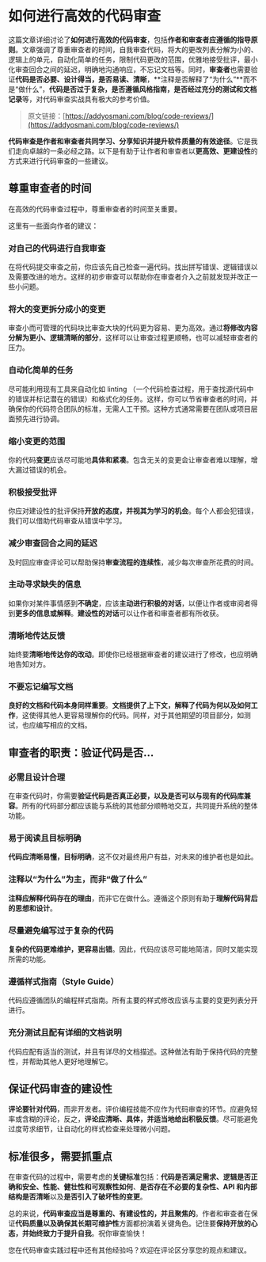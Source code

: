 如何进行高效的代码审查
======

这篇文章详细讨论了**如何进行高效的代码审查**，包括**作者和审查者应遵循的指导原则**。文章强调了尊重审查者的时间，自我审查代码，将大的更改列表分解为小的、逻辑上的单元，自动化简单的任务，限制代码更改的范围，优雅地接受批评，最小化审查回合之间的延迟，明确地沟通响应，不忘记文档等。同时，**审查者**也需要验证**代码是否必要、设计得当，是否易读、清晰**，**注释是否解释了“为什么”**而不是“做什么”，**代码是否过于复杂，是否遵循风格指南，是否经过充分的测试和文档记录**等，对代码审查实战具有极大的参考价值。

> 原文链接：[https://addyosmani.com/blog/code-reviews/](https://addyosmani.com/blog/code-reviews/)

**代码审查是作者和审查者共同学习、分享知识并提升软件质量的有效途径**。它是我们走向卓越的一条必经之路。以下是有助于让作者和审查者以**更高效、更建设性**的方式来进行代码审查的一些建议。


## 尊重审查者的时间
在高效的代码审查过程中，尊重审查者的时间至关重要。

这里有一些面向作者的建议：

### 对自己的代码进行自我审查
在将代码提交审查之前，你应该先自己检查一遍代码。找出拼写错误、逻辑错误以及需要改进的地方。这样的初步审查可以帮助你在审查者介入之前就发现并改正一些小问题。

### 将大的变更拆分成小的变更
审查小而可管理的代码块比审查大块的代码更为容易、更为高效。通过**将修改内容分解为更小、逻辑清晰的部分**，这样可以让审查过程更顺畅，也可以减轻审查者的压力。

### 自动化简单的任务
尽可能利用现有工具来自动化如 linting （一个代码检查过程，用于查找源代码中的错误并标记潜在的错误）和格式化的任务。这样，你可以节省审查者的时间，并确保你的代码符合团队的标准，无需人工干预。这种方式通常需要在团队或项目层面预先进行协调。

### 缩小变更的范围
你的代码**变更**应该尽可能地**具体和紧凑**。包含无关的变更会让审查者难以理解，增大漏过错误的机会。

### 积极接受批评
你应对建设性的批评保持**开放的态度，并视其为学习的机会**。每个人都会犯错误，我们可以借助代码审查从错误中学习。

### 减少审查回合之间的延迟
及时回应审查评论可以帮助保持**审查流程的连续性**，减少每次审查所花费的时间。

### 主动寻求缺失的信息
如果你对某件事情感到**不确定**，应该**主动进行积极的对话**，以便让作者或审阅者得到**更多的信息或解释**。**建设性的对话**可以让作者和审查者都有所收获。

### 清晰地传达反馈
始终要**清晰地传达你的改动**。即使你已经根据审查者的建议进行了修改，也应明确地告知对方。

### 不要忘记编写文档
**良好的文档和代码本身同样重要**。**文档提供了上下文，解释了代码为何以及如何工作**，这使得其他人更容易理解你的代码。同样，对于其他期望的项目部分，如测试，也应编写相应的文档。


## 审查者的职责：验证代码是否...
### 必需且设计合理
在审查代码时，你需要**验证代码是否真正必要，以及是否可以与现有的代码库兼容**。所有的代码部分都应该能与系统的其他部分顺畅地交互，共同提升系统的整体功能。

### 易于阅读且目标明确
**代码应清晰易懂，目标明确**，这不仅对最终用户有益，对未来的维护者也是如此。

### 注释以“为什么”为主，而非“做了什么”
**注释应解释代码存在的理由**，而非它在做什么。遵循这个原则有助于**理解代码背后的思想和设计**。

### 尽量避免编写过于复杂的代码
**复杂的代码更难维护，更容易出错**。因此，代码应该尽可能地简洁，同时又能实现所需的功能。

### 遵循样式指南（Style Guide）
代码应遵循团队的编程样式指南。所有主要的样式修改应该与主要的变更列表分开进行。

### 充分测试且配有详细的文档说明
代码应配有适当的测试，并且有详尽的文档描述。这种做法有助于保持代码的完整性，并帮助其他人更好地理解它。


## 保证代码审查的建设性
**评论要针对代码**，而非开发者。评价编程技能不应作为代码审查的环节。应避免轻率或含糊的评论，反之，**评论应清晰、具体，并适当地给出积极反馈**。尽可能避免过度苛求细节，让自动化的样式检查来处理微小问题。


## 标准很多，需要抓重点
在审查代码的过程中，需要考虑的**关键标准**包括：**代码是否满足需求、逻辑是否正确和安全、性能、健壮性和可观察性如何**、**是否存在不必要的复杂性、API 和内部结构是否清晰**以及**是否引入了破坏性的变更**。


总的来说，**代码审查应当是尊重的、有建设性的，并且聚焦的**。作者和审查者在保证**代码质量以及确保其长期可维护性**方面都扮演着关键角色。记住要**保持开放的心态，并始终致力于提升自我**。祝你审查愉快！


您在代码审查实践过程中还有其他经验吗？欢迎在评论区分享您的观点和建议。

